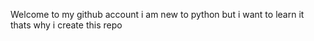 Welcome to my github account 
i am new to python but i want to learn it thats why i create this repo
